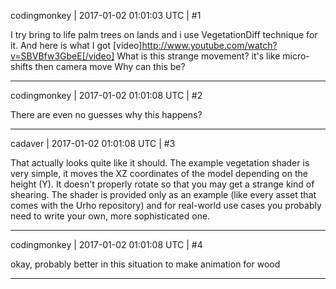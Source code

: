 codingmonkey | 2017-01-02 01:01:03 UTC | #1

I try bring to life palm trees on lands and i use VegetationDiff technique for it.
And here is what I got 
[video]http://www.youtube.com/watch?v=SBVBfw3GbeE[/video]
What is this strange movement? it's like micro-shifts then camera move
Why can this be?

-------------------------

codingmonkey | 2017-01-02 01:01:08 UTC | #2

There are even no guesses why this happens?

-------------------------

cadaver | 2017-01-02 01:01:08 UTC | #3

That actually looks quite like it should. The example vegetation shader is very simple, it moves the XZ coordinates of the model depending on the height (Y). It doesn't properly rotate so that you may get a strange kind of shearing. The shader is provided only as an example (like every asset that comes with the Urho repository) and for real-world use cases you probably need to write your own, more sophisticated one.

-------------------------

codingmonkey | 2017-01-02 01:01:08 UTC | #4

okay, probably better in this situation to make animation for wood

-------------------------

